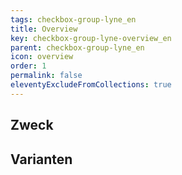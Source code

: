 ```yaml
---
tags: checkbox-group-lyne_en
title: Overview
key: checkbox-group-lyne-overview_en
parent: checkbox-group-lyne_en
icon: overview
order: 1
permalink: false
eleventyExcludeFromCollections: true
---
```


## Zweck

## Varianten

